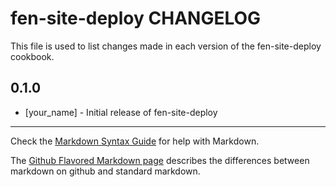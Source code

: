 fen-site-deploy CHANGELOG
=========================

This file is used to list changes made in each version of the fen-site-deploy cookbook.

0.1.0
-----
- [your_name] - Initial release of fen-site-deploy

- - -
Check the [Markdown Syntax Guide](http://daringfireball.net/projects/markdown/syntax) for help with Markdown.

The [Github Flavored Markdown page](http://github.github.com/github-flavored-markdown/) describes the differences between markdown on github and standard markdown.

